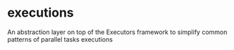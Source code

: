 executions
==========

An abstraction layer on top of the Executors framework to simplify common patterns of parallel tasks executions

